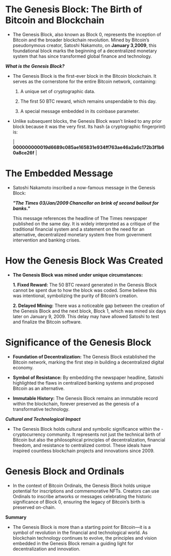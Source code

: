 # The Genesis Block: The Birth of Bitcoin and Blockchain

- The Genesis Block, also known as Block 0, represents the inception of Bitcoin and the broader blockchain revolution. Mined by Bitcoin’s pseudonymous creator, Satoshi Nakamoto, on **January 3**,**2009**, this foundational block marks the beginning of a decentralized monetary system that has since transformed global finance and technology.

***What is the Genesis Block?***

- The Genesis Block is the first-ever block in the Bitcoin blockchain. It serves as the cornerstone for the entire Bitcoin network, containing:

  1. A unique set of cryptographic data.

  2. The first 50 BTC reward, which remains unspendable to this day.

  3. A special message embedded in its coinbase parameter.

- Unlike subsequent blocks, the Genesis Block wasn’t linked to any prior block because it was the very first. Its hash (a cryptographic fingerprint) is:


   | **000000000019d6689c085ae165831e934ff763ae46a2a6c172b3f1b60a8ce26f** 
|



# The Embedded Message

- Satoshi Nakamoto inscribed a now-famous message in the Genesis Block:

  ***"The Times 03/Jan/2009 Chancellor on brink of second bailout for banks."***

     This message references the headline of The Times newspaper published on the same day. It is widely interpreted as a critique of the traditional financial system and a statement on the need for an alternative, decentralized monetary system free from government intervention and banking crises.

# How the Genesis Block Was Created

- **The Genesis Block was mined under unique circumstances:**

  **1. Fixed Reward:** The 50 BTC reward generated in the Genesis Block cannot be spent due to how the block was coded. Some believe this was intentional, symbolizing the purity of Bitcoin’s creation.

  **2. Delayed Mining:** There was a noticeable gap between the creation of the Genesis Block and the next block, Block 1, which was mined six days later on January 9, 2009. This delay may have allowed Satoshi to test and finalize the Bitcoin software.

# Significance of the Genesis Block

- **Foundation of Decentralization:** The Genesis Block established the Bitcoin network, marking the first step in building a decentralized digital economy.

- **Symbol of Resistance:** By embedding the newspaper headline, Satoshi highlighted the flaws in centralized banking systems and proposed Bitcoin as an alternative.

- **Immutable History:** The Genesis Block remains an immutable record within the blockchain, forever preserved as the genesis of a transformative technology.

***Cultural and Technological Impact***

- The Genesis Block holds cultural and symbolic significance within the -cryptocurrency community. It represents not just the technical birth of Bitcoin but also the philosophical principles of decentralization, financial freedom, and resistance to centralized control. These ideals have inspired countless blockchain projects and innovations since 2009.

# Genesis Block and Ordinals

- In the context of Bitcoin Ordinals, the Genesis Block holds unique potential for inscriptions and commemorative NFTs. Creators can use Ordinals to inscribe artworks or messages celebrating the historic significance of Block 0, ensuring the legacy of Bitcoin’s birth is preserved on-chain.


**Summary**

- The Genesis Block is more than a starting point for Bitcoin—it is a symbol of revolution in the financial and technological world. As blockchain technology continues to evolve, the principles and vision embedded in the Genesis Block remain a guiding light for decentralization and innovation.


